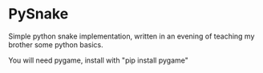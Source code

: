 # PySnake
Simple python snake implementation, written in an evening of teaching my brother some python basics.

You will need pygame, install with "pip install pygame"
